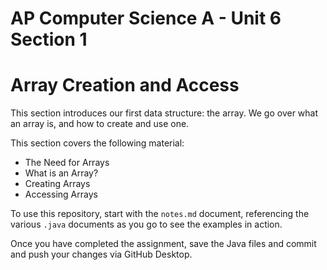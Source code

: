 # AP Computer Science A - Unit 6 Section 1

# Array Creation and Access

This section introduces our first data structure: the array. We go over what an array is, and how to create and use one.

This section covers the following material:

- The Need for Arrays
- What is an Array?
- Creating Arrays
- Accessing Arrays

To use this repository, start with the `notes.md` document, referencing the various `.java` documents as you go to see the examples in action.

Once you have completed the assignment, save the Java files and commit and push your changes via GitHub Desktop.
